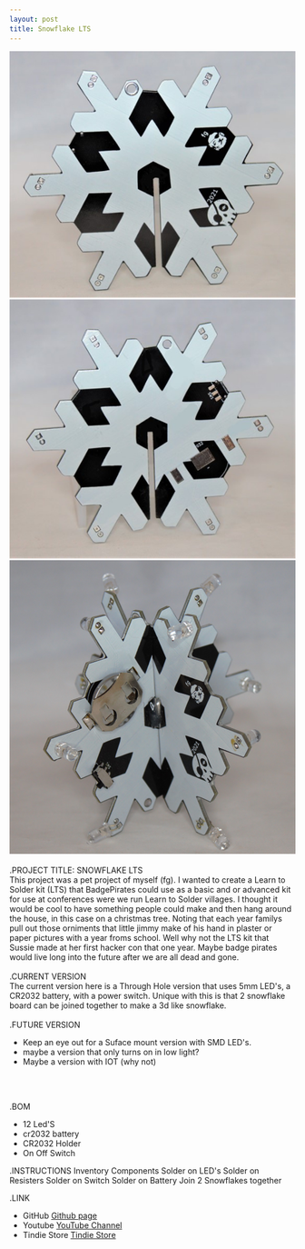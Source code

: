 ```yaml
---
layout: post
title: Snowflake LTS
---
```

![Title](/images/Snowflake_01.jpg)
![Title](/images/Snowflake_02.jpg)
![Title](/images/Snowflake_03.jpg)
<br>
<br>
.PROJECT TITLE: SNOWFLAKE LTS<br>
This project was a pet project of myself (fg). I wanted to create a Learn to Solder kit (LTS) that BadgePirates could
use as a basic and or advanced kit for use at conferences were we run Learn to Solder villages. I thought it would be cool to 
have something people could make and then hang around the house, in this case on a christmas tree. Noting that each year
familys pull out those orniments that little jimmy make of his hand in plaster or paper pictures with a year froms school. Well
why not the LTS kit that Sussie made at her first hacker con that one year. Maybe badge pirates would live long into the future
after we are all dead and gone.
<br>
<br>
.CURRENT VERSION<br>
The current version here is a Through Hole version that uses 5mm LED's, a CR2032 battery, with a power switch.
Unique with this is that 2 snowflake board can be joined together to make a 3d like snowflake. 
<br>
<br>
.FUTURE VERSION<br>
- Keep an eye out for a Suface mount version with SMD LED's. 
- maybe a version that only turns on in low light?
- Maybe a version with IOT (why not)
<br>
<br>

.BOM
- 12 Led'S
- cr2032 battery
- CR2032 Holder
- On Off Switch

.INSTRUCTIONS
Inventory Components
Solder on LED's
Solder on Resisters
Solder on Switch
Solder on Battery
Join 2 Snowflakes together


.LINK
- GitHub [Github page](https://github.com/BadgePiratesLLC)
- Youtube [YouTube Channel](https://www.youtube.com/channel/UCRVegJ2Y7m-8vIXnG0BIhyw/featured/) 
- Tindie Store [Tindie Store](https://www.tindie.com/stores/badgepirates/)
<br>

